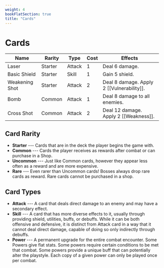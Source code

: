 ```yaml
---
weight: 4
bookFlatSection: true
title: "Cards"
---
```


# Cards

| Name           | Rarity  | Type   | Cost | Effects                                   |
| -------------- | ------- | ------ | ---- | ----------------------------------------- |
| Laser          | Starter | Attack | 1    | Deal 6 damage.                            |
| Basic Shield   | Starter | Skill  | 1    | Gain 5 shield.                            |
| Weakening Shot | Starter | Attack | 2    | Deal 8 damage. Apply 2 [[Vulnerability]]. |
| Bomb           | Common  | Attack | 1    | Deal 8 damage to all enemies.             |
| Cross Shot     | Common  | Attack | 2    | Deal 12 damage. Apply 2 [[Weakness]].     |

## Card Rarity

- **Starter** --- Cards that are in the deck the player begins the game with.
- **Common** --- Cards the player receives as rewards after combat or can purchase in a Shop.
- **Uncommon** --- Just like Common cards, however they appear less often as a reward and are more expensive.
- **Rare** --- Even rarer than Uncommon cards! Bosses always drop rare cards as reward. Rare cards cannot be purchased in a shop.

## Card Types

- **Attack** --- A card that deals direct damage to an enemy and may have a secondary
effect.
- **Skill** --- A card that has more diverse effects to it, usually through providing
shield, utilities, buffs, or debuffs. While it can be both offensive and
defensive, it is distinct from Attack card in a way that it cannot deal direct
damage, capable of doing so only indirectly through debuffs.
- **Power** --- A permanent upgrade for the entire combat encounter. Some Powers give
flat stats. Some powers require certain conditions to be met that combat. Some
powers provide a unique buff that can potentially alter the playstyle. Each copy
of a given power can only be played once per combat.
